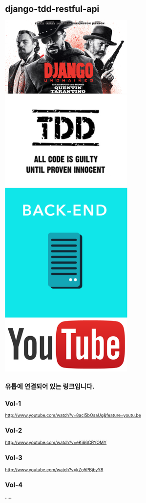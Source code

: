 # django-tdd-restful-api


<p align="left">
  <img src="./.img/django.png" width="400"/>
  <img src="./.img/tdd.png" width="400"/>
  <img src="./.img/backend.png" width="400"/>
  <img src="./.img/youtube.png" width="400"/>
</p>






## 유튭에 연결되어 있는 링크입니다.
## Vol-1
http://www.youtube.com/watch?v=8acl5bOsaUg&feature=youtu.be

## Vol-2
http://www.youtube.com/watch?v=eKi66CRYOMY

## Vol-3
http://www.youtube.com/watch?v=kZo5PBjbyY8

## Vol-4
......
